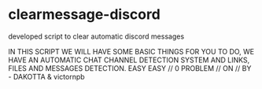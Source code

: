 # clearmessage-discord
developed script to clear automatic discord messages


  IN THIS SCRIPT WE WILL HAVE SOME BASIC THINGS FOR YOU TO DO, WE HAVE AN AUTOMATIC CHAT CHANNEL DETECTION SYSTEM AND LINKS, FILES AND MESSAGES DETECTION.
  EASY EASY  // 0 PROBLEM // ON // BY - DAKOTTA & victornpb
